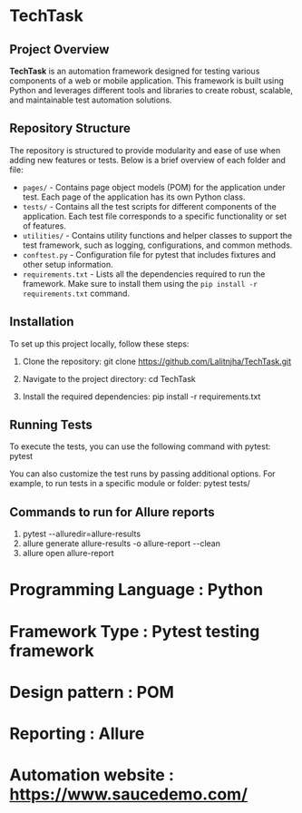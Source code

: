 # TechTask



## Project Overview
**TechTask** is an automation framework designed for testing various components of a web or mobile application. This framework is built using Python and leverages different tools and libraries to create robust, scalable, and maintainable test automation solutions.

## Repository Structure
The repository is structured to provide modularity and ease of use when adding new features or tests. Below is a brief overview of each folder and file:

- `pages/` - Contains page object models (POM) for the application under test. Each page of the application has its own Python class.
- `tests/` - Contains all the test scripts for different components of the application. Each test file corresponds to a specific functionality or set of features.
- `utilities/` - Contains utility functions and helper classes to support the test framework, such as logging, configurations, and common methods.
- `conftest.py` - Configuration file for pytest that includes fixtures and other setup information.
- `requirements.txt` - Lists all the dependencies required to run the framework. Make sure to install them using the `pip install -r requirements.txt` command.

## Installation

To set up this project locally, follow these steps:

1. Clone the repository:
   git clone https://github.com/Lalitnjha/TechTask.git

2. Navigate to the project directory:
   cd TechTask
3. Install the required dependencies:
   pip install -r requirements.txt

## Running Tests
To execute the tests, you can use the following command with pytest:
   pytest

You can also customize the test runs by passing additional options. For example, to run tests in a specific module or folder:
   pytest tests/

## Commands to run for Allure reports
   1. pytest --alluredir=allure-results
   2. allure generate allure-results -o allure-report --clean
   3. allure open allure-report

# Programming Language : Python
# Framework Type : Pytest testing framework
# Design pattern  : POM
# Reporting : Allure
# Automation website : https://www.saucedemo.com/











